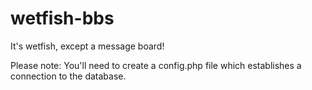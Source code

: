 wetfish-bbs
===========

It's wetfish, except a message board!

Please note: You'll need to create a config.php file which establishes a connection to the database.
